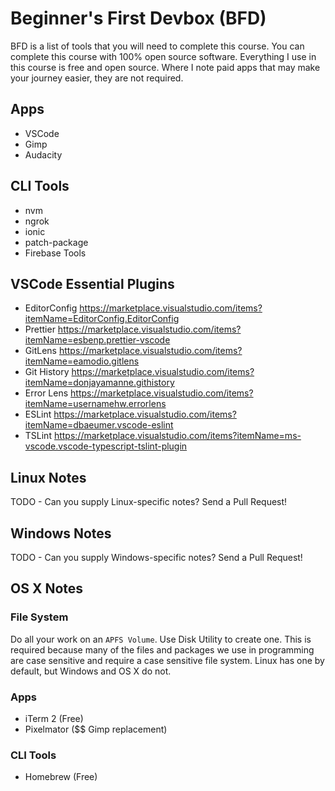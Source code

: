 # Beginner's First Devbox (BFD)

BFD is a list of tools that you will need to complete this course. You can complete this course with 100% open source software. Everything I use in this course is free and open source. Where I note paid apps that may make your journey easier, they are not required.

## Apps

- VSCode
- Gimp
- Audacity

## CLI Tools

- nvm
- ngrok
- ionic
- patch-package
- Firebase Tools

## VSCode Essential Plugins

- EditorConfig https://marketplace.visualstudio.com/items?itemName=EditorConfig.EditorConfig
- Prettier https://marketplace.visualstudio.com/items?itemName=esbenp.prettier-vscode
- GitLens https://marketplace.visualstudio.com/items?itemName=eamodio.gitlens
- Git History https://marketplace.visualstudio.com/items?itemName=donjayamanne.githistory
- Error Lens https://marketplace.visualstudio.com/items?itemName=usernamehw.errorlens
- ESLint https://marketplace.visualstudio.com/items?itemName=dbaeumer.vscode-eslint
- TSLint https://marketplace.visualstudio.com/items?itemName=ms-vscode.vscode-typescript-tslint-plugin

## Linux Notes

TODO - Can you supply Linux-specific notes? Send a Pull Request!

## Windows Notes

TODO - Can you supply Windows-specific notes? Send a Pull Request!

## OS X Notes

### File System

Do all your work on an `APFS Volume`. Use Disk Utility to create one. This is required because many of the files and packages we use in programming are case sensitive and require a case sensitive file system. Linux has one by default, but Windows and OS X do not.

### Apps

- iTerm 2 (Free)
- Pixelmator (\$\$ Gimp replacement)

### CLI Tools

- Homebrew (Free)
